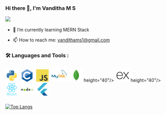 ### Hi there 👋, I'm Vanditha M S

<div id="header" >
  <img src="https://media.giphy.com/media/1V3KXtMHJq2YPK7xyl/giphy.gif" width="100"/>
</div>

<!-- **VandithaMS/VandithaMS** is a ✨ _special_ ✨ repository because its `README.md` (this file) appears on your GitHub profile. -->

<!-- Here are some ideas to get you started: -->

<!-- - 🔭 I’m currently working on ... -->
- 🌱 I’m currently learning MERN Stack
<!-- - 👯 I’m looking to collaborate on ...
- 🤔 I’m looking for help with ...
- 💬 Ask me about ... -->
- 📫 How to reach me: vandithams1@gmail.com
<!-- - 😄 Pronouns: ...
- ⚡ Fun fact: ... -->


<!-- 
### :fire: My Stats :

[![GitHub Streak](http://github-readme-streak-stats.herokuapp.com?user=VandithaMS&theme=dark&hide_border=true)](https://git.io/streak-stats)

--- -->

### :hammer_and_wrench: Languages and Tools :

<div>
    <img src="https://github.com/devicons/devicon/blob/master/icons/python/python-original.svg" title="Python" alt="Python" width="40" height="40"/>&nbsp;
  <img src="https://raw.githubusercontent.com/devicons/devicon/1119b9f84c0290e0f0b38982099a2bd027a48bf1/icons/c/c-original.svg" title="C" alt="C" width="40" height="40"/>&nbsp;
<!--   <img src="https://github.com/devicons/devicon/blob/master/icons/html5/html5-original.svg" title="HTML5" alt="HTML" width="40" height="40"/>&nbsp;
    <img src="https://github.com/devicons/devicon/blob/master/icons/css3/css3-plain-wordmark.svg"  title="CSS3" alt="CSS" width="40" height="40"/>&nbsp; -->
  <img src="https://github.com/devicons/devicon/blob/master/icons/javascript/javascript-original.svg" title="JavaScript" alt="JavaScript" width="40" height="40"/>&nbsp;
  <img src="https://github.com/devicons/devicon/blob/master/icons/mysql/mysql-original-wordmark.svg" title="MySQL"  alt="MySQL" width="50" height="50"/>&nbsp;
  <img src="https://github.com/devicons/devicon/blob/master/icons/mongodb/mongodb-original.svg" title="mongodb" **alt="mongodb" width="40" height="40"/>
 height="40"/>&nbsp;
  <img src="https://github.com/devicons/devicon/blob/master/icons/express/express-original.svg" title="express" **alt="express" width="40" height="40"/>
 height="40"/>&nbsp;
   <img src="https://github.com/devicons/devicon/blob/master/icons/react/react-original-wordmark.svg" title="React" alt="React" width="40" height="40"/>&nbsp;
   <img src="https://github.com/devicons/devicon/blob/master/icons/nodejs/nodejs-original-wordmark.svg" title="NodeJS" alt="NodeJS" width="40" height="40"/>&nbsp;
  <img src="https://github.com/devicons/devicon/blob/master/icons/flutter/flutter-original.svg" title="Flutter" alt="Flutter" width="40" 
</div>

###

[![Top Langs](https://github-readme-stats.vercel.app/api/top-langs/?username=VandithaMS&layout=compact&theme=vision-friendly-dark)](https://github.com/anuraghazra/github-readme-stats)

